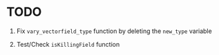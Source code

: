 # TODO

1. Fix `vary_vectorfield_type` function by deleting the `new_type` variable

2. Test/Check `isKillingField` function
